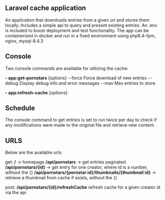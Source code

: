 ## Laravel cache application

An application that downloads entries from a given url and stores them locally. Includes a simple api to query and present existing entries.
An .env is included to boost deployment and test functionality.
The app can be containerized in docker and run in a fixed environment using php8.4-fpm, nginx, mysql-8.4.3

## Console
Two console commands are available for utilizing the cache:

<b>- app:get-pornstars</b> [options]
  --force Force download of new entries
  --debug Display debug info and error messages
  --max Max entries to store.
  
<b>- app:refresh-cache</b> [options]

## Schedule
The console command to get entries is set to run twice per day to check if any modifications were made to the original file and retrieve new content.

## URLS
Below are the available urls:

get:
<b>/</b> -> homepage
<b>/api/pornstars</b> -> get entries paginated
<b>/api/pornstars/{id}</b> -> get entry for one creator, where id is a number, without the {}
<b>/api/pornstars/{pornstar id}/thumbnails/{thumbnail id}</b> -> retrieve a thumbnail from cache if exists, without the {}

post:
<b>/api/pornstars/{id}/refreshCache</b> refresh cache for a given creator id via the api
